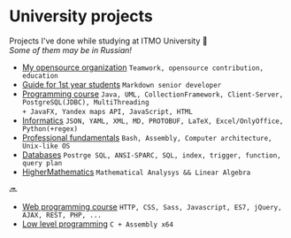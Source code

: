 # University projects
Projects I've done while studying at ITMO University :book:  
_Some of them may be in Russian!_

- [My opensource organization](https://github.com/Imtjl) `Teamwork, opensource contribution, education`
- [Guide for 1st year students](https://github.com/Imtjl/1st-year-guide) `Markdown senior developer`
- [Programming course](https://github.com/worthant/Java_labs) `Java, UML, CollectionFramework, Client-Server, PostgreSQL(JDBC), MultiThreading`  
`+ JavaFX, Yandex maps API, JavaScript, HTML`  
- [Informatics](https://github.com/worthant/Informatics) `JSON, YAML, XML, MD, PROTOBUF, LaTeX, Excel/OnlyOffice, Python(+regex)`
- [Professional fundamentals](https://github.com/worthant/OPD) `Bash, Assembly, Computer architecture, Unix-like OS`
- [Databases](https://github.com/worthant/Databases-course) `Postrge SQL, ANSI-SPARC, SQL, index, trigger, function, query plan`
- [HigherMathematics](https://github.com/worthant/Higher-Mathematics) `Mathematical Analysys && Linear Algebra`

🔜
- [Web programming course](https://github.com/worthant/web-programming-course) `HTTP, CSS, Sass, Javascript, ES7, jQuery, AJAX, REST, PHP, ...`
- [Low level programming](https://gitlab.se.ifmo.ru/programming-languages/cse-programming-languages-fall-2023/main) `C + Assembly x64`
